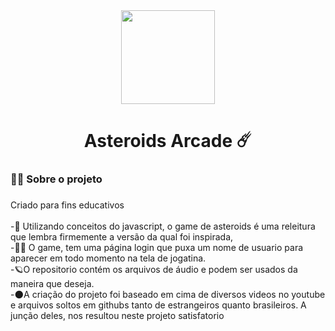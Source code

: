 <div align="center">
  <img height="150" src="https://i.pinimg.com/564x/44/c6/29/44c629e221d037ae359c2b991ecd5c11.jpg"  />
</div>

###

<h1 align="center">Asteroids Arcade ☄️</h1>

###

<h3 align="left">👩‍💻  Sobre o projeto</h3>

###

<p align="left">Criado para fins educativos<br><br>-🔭 Utilizando conceitos do javascript, o game de asteroids é uma releitura que lembra firmemente a versão da qual foi inspirada,<br>-👩‍🚀 O game, tem uma página login que puxa um nome de usuario para aparecer em todo momento na tela de jogatina.<br>-🪐O repositorio contém os arquivos de áudio e podem ser usados da maneira que deseja.<br>-🌑A criação do projeto foi baseado em cima de diversos videos no youtube e arquivos soltos em githubs tanto de estrangeiros quanto brasileiros. A junção deles, nos resultou neste projeto satisfatorio</p>

###
